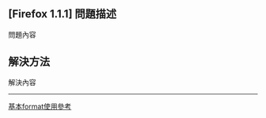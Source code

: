 [Firefox 1.1.1] 問題描述
-------------------

問題內容

解決方法
---------------------

解決內容

-------
[基本format使用參考](https://help.github.com/articles/basic-writing-and-formatting-syntax/)
